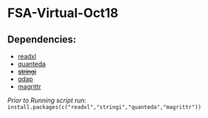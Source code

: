 # FSA-Virtual-Oct18

## Dependencies:

* [readxl](https://github.com/tidyverse/readxl)
* [quanteda](https://github.com/quanteda/quanteda)
* ~~[stringi](https://github.com/gagolews/stringi)~~
* [qdap](http://trinker.github.io/qdap/)
* [magrittr](https://github.com/tidyverse/magrittr)

*Prior to Running script run:*
`install.packages(c("readxl","stringi","quanteda","magrittr"))`
